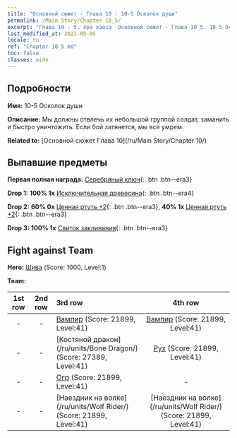 ```yaml
---
title: "Основной сюжет - Глава 10 - 10-5 Осколок души"
permalink: /Main Story/Chapter 10_5/
excerpt: "Глава 10 - 5. Эра хаоса  Основной сюжет - Глава 10_5. 10-5 Осколок души"
last_modified_at: 2021-05-05
locale: ru
ref: "Chapter 10_5.md"
toc: false
classes: wide
---
```


## Подробности

 **Имя:** 10-5 Осколок души

 **Описание:** Мы должны отвлечь их небольшой группой солдат, заманить и быстро уничтожить. Если бой затянется, мы все умрем.

 **Related to:** [Основной сюжет Глава 10](/ru/Main Story/Chapter 10/)

## Выпавшие предметы

 **Первая полная награда:** [Серебряный ключ](/ItemsRU/con_693/){: .btn .btn--era3}

 **Drop 1:** **100% 1x** [Исключительная древесина](/ItemsRU/mat_34/){: .btn .btn--era4}

 **Drop 2:** **60% 0x** [Ценная ртуть +2](/ItemsRU/mat_28/){: .btn .btn--era3}, **40% 1x** [Ценная ртуть +2](/ItemsRU/mat_28/){: .btn .btn--era3}

 **Drop 3:** **100% 1x** [Свиток заклинания](/ItemsRU/con_694/){: .btn .btn--era3}


## Fight against Team
 **Hero:** [Шива](/ru/heroes/Shiva/) (Score: 1000, Level:1)

 **Team:**


  | 1st row | 2nd row | 3rd row | 4th row |
  |:----:|:----:|:----|:----:|
  | - | - | [Вампир](/ru/units/Vampire/) (Score: 21899, Level:41)  | [Вампир](/ru/units/Vampire/) (Score: 21899, Level:41)  |
  | - | - | [Костяной дракон](/ru/units/Bone Dragon/) (Score: 27389, Level:41)  | [Рух](/ru/units/Roc/) (Score: 21899, Level:41)  |
  | - | - | [Огр](/ru/units/Ogre/) (Score: 21899, Level:41)  | - |
  | - | - | [Наездник на волке](/ru/units/Wolf Rider/) (Score: 21899, Level:41)  | [Наездник на волке](/ru/units/Wolf Rider/) (Score: 21899, Level:41)  |


